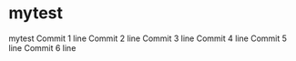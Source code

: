 # mytest
mytest
Commit 1 line
Commit 2 line
Commit 3 line
Commit 4 line
Commit 5 line
Commit 6 line
